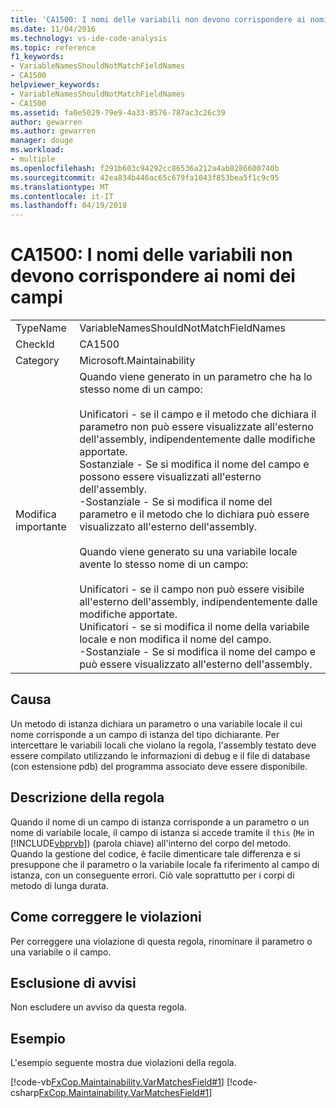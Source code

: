 ```yaml
---
title: 'CA1500: I nomi delle variabili non devono corrispondere ai nomi dei campi'
ms.date: 11/04/2016
ms.technology: vs-ide-code-analysis
ms.topic: reference
f1_keywords:
- VariableNamesShouldNotMatchFieldNames
- CA1500
helpviewer_keywords:
- VariableNamesShouldNotMatchFieldNames
- CA1500
ms.assetid: fa0e5029-79e9-4a33-8576-787ac3c26c39
author: gewarren
ms.author: gewarren
manager: douge
ms.workload:
- multiple
ms.openlocfilehash: f291b603c94292cc86536a212a4ab8286600740b
ms.sourcegitcommit: 42ea834b446ac65c679fa1043f853bea5f1c9c95
ms.translationtype: MT
ms.contentlocale: it-IT
ms.lasthandoff: 04/19/2018
---
```

# <a name="ca1500-variable-names-should-not-match-field-names"></a>CA1500: I nomi delle variabili non devono corrispondere ai nomi dei campi
|||
|-|-|
|TypeName|VariableNamesShouldNotMatchFieldNames|
|CheckId|CA1500|
|Category|Microsoft.Maintainability|
|Modifica importante|Quando viene generato in un parametro che ha lo stesso nome di un campo:<br /><br /> Unificatori - se il campo e il metodo che dichiara il parametro non può essere visualizzate all'esterno dell'assembly, indipendentemente dalle modifiche apportate.<br />Sostanziale - Se si modifica il nome del campo e possono essere visualizzati all'esterno dell'assembly.<br />-Sostanziale - Se si modifica il nome del parametro e il metodo che lo dichiara può essere visualizzato all'esterno dell'assembly.<br /><br /> Quando viene generato su una variabile locale avente lo stesso nome di un campo:<br /><br /> Unificatori - se il campo non può essere visibile all'esterno dell'assembly, indipendentemente dalle modifiche apportate.<br />Unificatori - se si modifica il nome della variabile locale e non modifica il nome del campo.<br />-Sostanziale - Se si modifica il nome del campo e può essere visualizzato all'esterno dell'assembly.|

## <a name="cause"></a>Causa
 Un metodo di istanza dichiara un parametro o una variabile locale il cui nome corrisponde a un campo di istanza del tipo dichiarante. Per intercettare le variabili locali che violano la regola, l'assembly testato deve essere compilato utilizzando le informazioni di debug e il file di database (con estensione pdb) del programma associato deve essere disponibile.

## <a name="rule-description"></a>Descrizione della regola
 Quando il nome di un campo di istanza corrisponde a un parametro o un nome di variabile locale, il campo di istanza si accede tramite il `this` (`Me` in [!INCLUDE[vbprvb](../code-quality/includes/vbprvb_md.md)]) (parola chiave) all'interno del corpo del metodo. Quando la gestione del codice, è facile dimenticare tale differenza e si presuppone che il parametro o la variabile locale fa riferimento al campo di istanza, con un conseguente errori. Ciò vale soprattutto per i corpi di metodo di lunga durata.

## <a name="how-to-fix-violations"></a>Come correggere le violazioni
 Per correggere una violazione di questa regola, rinominare il parametro o una variabile o il campo.

## <a name="when-to-suppress-warnings"></a>Esclusione di avvisi
 Non escludere un avviso da questa regola.

## <a name="example"></a>Esempio
 L'esempio seguente mostra due violazioni della regola.

 [!code-vb[FxCop.Maintainability.VarMatchesField#1](../code-quality/codesnippet/VisualBasic/ca1500-variable-names-should-not-match-field-names_1.vb)]
 [!code-csharp[FxCop.Maintainability.VarMatchesField#1](../code-quality/codesnippet/CSharp/ca1500-variable-names-should-not-match-field-names_1.cs)]